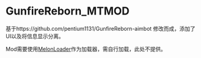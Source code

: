 # GunfireReborn_MTMOD
基于https://github.com/pentium1131/GunfireReborn-aimbot 修改而成，添加了UI以及将信息显示分离。

Mod需要使用[MelonLoader](https://github.com/LavaGang/MelonLoader/releases/)作为加载器，需自行加载，此处不提供。

